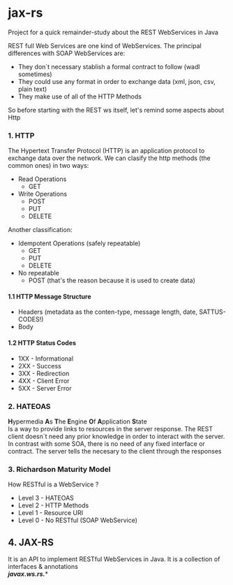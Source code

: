 # jax-rs
Project for a quick remainder-study about the REST WebServices in Java

REST full Web Services are one kind of WebServices. The principal differences with SOAP WebServices are:

* They don`t necessary stablish a formal contract to follow (wadl sometimes)
* They could use any format in order to exchange data (xml, json, csv, plain text)
* They make use of all of the HTTP Methods

So before starting with the REST ws itself, let's remind some aspects about Http

### 1. HTTP
The Hypertext Transfer Protocol (HTTP) is an application protocol to exchange data over the network. 
We can clasify the http methods (the common ones) in two ways:

- Read Operations
  - GET
- Write Operations
  - POST
  - PUT
  - DELETE
  
 Another classification:
 
- Idempotent Operations (safely repeatable)
  - GET
  - PUT
  - DELETE
- No repeatable
  - POST (that's the reason because it is used to create data)
  
 #### 1.1 HTTP Message Structure
 - Headers (metadata as the conten-type, message length, date, SATTUS-CODES!)
 - Body

 #### 1.2 HTTP Status Codes
 - 1XX - Informational
 - 2XX - Success
 - 3XX - Redirection
 - 4XX - Client Error
 - 5XX - Server Error
 
### 2. HATEOAS
**H**ypermedia **A**s **T**he **E**ngine **O**f **A**pplication **S**tate <br/>
Is a way to provide links to resources in the server response. The REST client doesn´t need any prior knowledge in order to interact with the server. In contrast with some SOA, there is no need of any fixed interface or contract. The server tells the necesary to the client through the responses
 
### 3. Richardson Maturity Model
How RESTful is a WebService ? <br/>
- Level 3 - HATEOAS
- Level 2 - HTTP Methods
- Level 1 - Resource URI
- Level 0 - No RESTful (SOAP WebService)

## 4. JAX-RS
It is an API to implement RESTful WebServices in Java. It is a collection of interfaces & annotations <br/>
***javax.ws.rs.****
 
   
  
